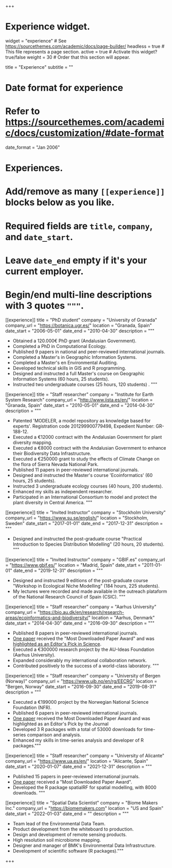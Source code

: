 +++
# Experience widget.
widget = "experience"  # See https://sourcethemes.com/academic/docs/page-builder/
headless = true  # This file represents a page section.
active = true  # Activate this widget? true/false
weight = 30  # Order that this section will appear.

title = "Experience"
subtitle = ""

# Date format for experience
#   Refer to https://sourcethemes.com/academic/docs/customization/#date-format
date_format = "Jan 2006"

# Experiences.
#   Add/remove as many `[[experience]]` blocks below as you like.
#   Required fields are `title`, `company`, and `date_start`.
#   Leave `date_end` empty if it's your current employer.
#   Begin/end multi-line descriptions with 3 quotes `"""`.
[[experience]]
  title = "PhD student"
  company = "University of Granada"
  company_url = "https://botanica.ugr.es/"
  location = "Granada, Spain"
  date_start = "2006-05-01"
  date_end = "2010-04-30"
  description = """
  - Obtained a 120.000€ PhD grant (Andalusian Government).
  - Completed a PhD in Computational Ecology.
  - Published 9 papers in national and peer-reviewed international journals.
  - Completed a Master's in Geographic Information Systems.
  - Completed a Master's en Environmental Auditing.
  - Developed technical skills in GIS and R programming.
  - Designed and instructed a full Master's course on Geographic Information Systems (60 hours, 25 students).
  - Instructed two undergraduate courses (25 hours, 120 students) .
  """
  
[[experience]]
  title = "Staff researcher"
  company = "Institute for Earth System Research"
  company_url = "http://www.iista.es/en/"
  location = "Granada, Spain"
  date_start = "2010-05-01"
  date_end = "2014-04-30"
  description = """
  - Patented 'MODELER, a model repository as knowledge based for experts'. Registration code 201299900779498, Expedient Number: GR-188-12.
  - Executed a €12000 contract with the Andalusian Government for plant diversity mapping.
  - Executed a €8000 contract with the Andalusian Government to enhance their Biodiversity Data Infrastructure.
  - Executed a €250000 grant to study the effects of Climate Change on the flora of Sierra Nevada National Park.
  - Published 11 papers in peer-reviewed international journals.
  - Designed and instructed the Master's course 'Ecoinformatics' (60 hours, 25 students).
  - Instructed 3 undergraduate ecology courses (40 hours, 200 students).
  - Enhanced my skills as independent researcher.
  - Participated in an International Consortium to model and protect the plant diversity in Central America.
  """
  
[[experience]]
  title = "Invited Instructor"
  company = "Stockholm University"
  company_url = "https://www.su.se/english/"
  location = "Stockholm, Sweden"
  date_start = "2017-01-01"
  date_end = "2017-12-31"
  description = """
  - Designed and instructed the post-graduate course "Practical Introduction to Species Distribution Modelling" (20 hours, 20 students).
  """
  
[[experience]]
  title = "Invited Instructor"
  company = "GBIF.es"
  company_url = "https://www.gbif.es/"
  location = "Madrid, Spain"
  date_start = "2011-01-01"
  date_end = "2019-12-31"
  description = """
  - Designed and instructed 9 editions of the post-graduate course "Workshop in Ecological Niche Modelling" (184 hours, 225 students).
  - My lectures were recorded and made available in the outreach plataform of the National Research Council of Spain (CSIC).
  """
  
[[experience]]
  title = "Staff researcher"
  company = "Aarhus University"
  company_url = "https://bio.au.dk/en/research/research-areas/ecoinformatics-and-biodiversity/"
  location = "Aarhus, Denmark"
  date_start = "2014-04-30"
  date_end = "2016-09-30"
  description = """
  - Published 8 papers in peer-reviewed international journals.
  - [One paper](https://onlinelibrary.wiley.com/doi/abs/10.1111/jbi.12845) received the "Most Downloaded Paper Award" and was [highlighted as an Editor's Pick in Science](https://www.science.org/doi/10.1126/science.2017.355.6324.twil).
  - Executed a €300000 research project by the AU-Ideas Foundation (Aarhus University).
  - Expanded considerably my international collaboration network.
  - Contributed positively to the success of a world-class laboratory.
  """
  
[[experience]]
  title = "Staff researcher"
  company = "University of Bergen (Norway)"
  company_url = "https://www.uib.no/en/rg/EECRG"
  location = "Bergen, Norway"
  date_start = "2016-09-30"
  date_end = "2019-08-31"
  description = """
  - Executed a €199000 project by the Norwegian National Science Foundation (NFR).
  - Published 6 papers in peer-reviewed international journals.
  - [One paper](https://onlinelibrary.wiley.com/doi/full/10.1111/ecog.04772) received the Most Downloaded Paper Award and was highlighted as an Editor's Pick by the Journal
  - Developed 3 R packages with a total of 53000 downloads for time-series comparison and analysis. 
  - Enhanced my skills in time-series analysis and developer of R packages."""
  
[[experience]]
  title = "Staff researcher"
  company = "University of Alicante"
  company_url = "https://www.ua.es/en/"
  location = "Alicante, Spain"
  date_start = "2020-01-07"
  date_end = "2021-12-31"
  description = """
  - Published 15 papers in peer-reviewed international journals.
  - [One paper](https://nph.onlinelibrary.wiley.com/doi/10.1111/nph.17395) received a "Most Downloaded Paper Award".
  - Developed the R package spatialRF for spatial modelling, with 8000 downloads.
  """
  
[[experience]]
  title = "Spatial Data Scientist"
  company = "Biome Makers Inc."
  company_url = "https://biomemakers.com"
  location = "US and Spain"
  date_start = "2022-01-03"
  date_end = ""
  description = """
  - Team lead of the Environmental Data Team.
  - Product development from the whiteboard to production.
  - Design and development of remote sensing products.
  - High resolution soil microbiome mapping.
  - Designer and manager of BMK's Environmental Data Infrastructure.
  - Development of scientific software (R packages)."""

+++
